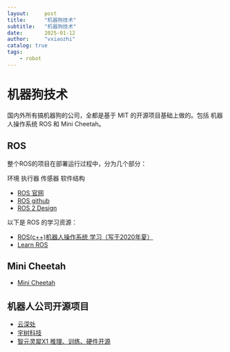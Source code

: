 ```yaml
---
layout:     post
title:      "机器狗技术"
subtitle:   "机器狗技术"
date:       2025-01-12
author:     "vxiaozhi"
catalog: true
tags:
    - robot
---
```


# 机器狗技术

国内外所有搞机器狗的公司，全都是基于 MIT 的开源项目基础上做的。包括 机器人操作系统 ROS 和 Mini Cheetah。

## ROS 

整个ROS的项目在部署运行过程中，分为几个部分：

环境
执行器
传感器
软件结构

- [ROS 官网](http://www.ros.org)
- [ROS github](https://github.com/ros/ros)
- [ROS 2 Design](http://design.ros2.org)

以下是 ROS 的学习资源：

- [ROS(c++)机器人操作系统 学习（写于2020年夏）](https://github.com/HuangCongQing/ROS)
- [Learn ROS](https://github.com/Ewenwan/Ros)

## Mini Cheetah

- [Mini Cheetah](https://github.com/mit-biomimetics/Cheetah-Software)

## 机器人公司开源项目

- [云深处]()
- [宇树科技]()
- [智元灵犀X1 推理、训练、硬件开源](https://github.com/AgibotTech)
